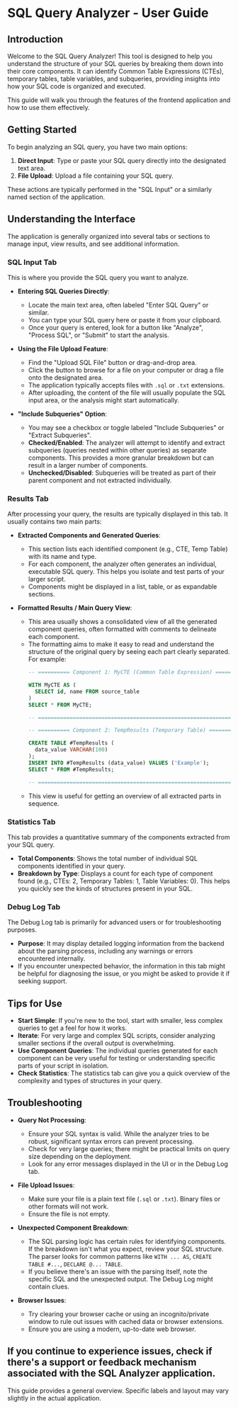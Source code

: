 # SQL Query Analyzer - User Guide

## Introduction

Welcome to the SQL Query Analyzer! This tool is designed to help you understand the structure of your SQL queries by breaking them down into their core components. It can identify Common Table Expressions (CTEs), temporary tables, table variables, and subqueries, providing insights into how your SQL code is organized and executed.

This guide will walk you through the features of the frontend application and how to use them effectively.

## Getting Started

To begin analyzing an SQL query, you have two main options:

1.  **Direct Input**: Type or paste your SQL query directly into the designated text area.
2.  **File Upload**: Upload a file containing your SQL query.

These actions are typically performed in the "SQL Input" or a similarly named section of the application.

## Understanding the Interface

The application is generally organized into several tabs or sections to manage input, view results, and see additional information.

### SQL Input Tab

This is where you provide the SQL query you want to analyze.

*   **Entering SQL Queries Directly**:
    *   Locate the main text area, often labeled "Enter SQL Query" or similar.
    *   You can type your SQL query here or paste it from your clipboard.
    *   Once your query is entered, look for a button like "Analyze", "Process SQL", or "Submit" to start the analysis.

*   **Using the File Upload Feature**:
    *   Find the "Upload SQL File" button or drag-and-drop area.
    *   Click the button to browse for a file on your computer or drag a file onto the designated area.
    *   The application typically accepts files with `.sql` or `.txt` extensions.
    *   After uploading, the content of the file will usually populate the SQL input area, or the analysis might start automatically.

*   **"Include Subqueries" Option**:
    *   You may see a checkbox or toggle labeled "Include Subqueries" or "Extract Subqueries".
    *   **Checked/Enabled**: The analyzer will attempt to identify and extract subqueries (queries nested within other queries) as separate components. This provides a more granular breakdown but can result in a larger number of components.
    *   **Unchecked/Disabled**: Subqueries will be treated as part of their parent component and not extracted individually.

### Results Tab

After processing your query, the results are typically displayed in this tab. It usually contains two main parts:

*   **Extracted Components and Generated Queries**:
    *   This section lists each identified component (e.g., CTE, Temp Table) with its name and type.
    *   For each component, the analyzer often generates an individual, executable SQL query. This helps you isolate and test parts of your larger script.
    *   Components might be displayed in a list, table, or as expandable sections.

*   **Formatted Results / Main Query View**:
    *   This area usually shows a consolidated view of all the generated component queries, often formatted with comments to delineate each component.
    *   The formatting aims to make it easy to read and understand the structure of the original query by seeing each part clearly separated. For example:
        ```sql
        -- ========== Component 1: MyCTE (Common Table Expression) ========== --

        WITH MyCTE AS (
          SELECT id, name FROM source_table
        )
        SELECT * FROM MyCTE;

        -- ================================================================================ --

        -- ========== Component 2: TempResults (Temporary Table) ========== --

        CREATE TABLE #TempResults (
          data_value VARCHAR(100)
        );
        INSERT INTO #TempResults (data_value) VALUES ('Example');
        SELECT * FROM #TempResults;

        -- ================================================================================ --
        ```
    *   This view is useful for getting an overview of all extracted parts in sequence.

### Statistics Tab

This tab provides a quantitative summary of the components extracted from your SQL query.

*   **Total Components**: Shows the total number of individual SQL components identified in your query.
*   **Breakdown by Type**: Displays a count for each type of component found (e.g., CTEs: 2, Temporary Tables: 1, Table Variables: 0). This helps you quickly see the kinds of structures present in your SQL.

### Debug Log Tab

The Debug Log tab is primarily for advanced users or for troubleshooting purposes.

*   **Purpose**: It may display detailed logging information from the backend about the parsing process, including any warnings or errors encountered internally.
*   If you encounter unexpected behavior, the information in this tab might be helpful for diagnosing the issue, or you might be asked to provide it if seeking support.

## Tips for Use

*   **Start Simple**: If you're new to the tool, start with smaller, less complex queries to get a feel for how it works.
*   **Iterate**: For very large and complex SQL scripts, consider analyzing smaller sections if the overall output is overwhelming.
*   **Use Component Queries**: The individual queries generated for each component can be very useful for testing or understanding specific parts of your script in isolation.
*   **Check Statistics**: The statistics tab can give you a quick overview of the complexity and types of structures in your query.

## Troubleshooting

*   **Query Not Processing**:
    *   Ensure your SQL syntax is valid. While the analyzer tries to be robust, significant syntax errors can prevent processing.
    *   Check for very large queries; there might be practical limits on query size depending on the deployment.
    *   Look for any error messages displayed in the UI or in the Debug Log tab.

*   **File Upload Issues**:
    *   Make sure your file is a plain text file (`.sql` or `.txt`). Binary files or other formats will not work.
    *   Ensure the file is not empty.

*   **Unexpected Component Breakdown**:
    *   The SQL parsing logic has certain rules for identifying components. If the breakdown isn't what you expect, review your SQL structure. The parser looks for common patterns like `WITH ... AS`, `CREATE TABLE #...`, `DECLARE @... TABLE`.
    *   If you believe there's an issue with the parsing itself, note the specific SQL and the unexpected output. The Debug Log might contain clues.

*   **Browser Issues**:
    *   Try clearing your browser cache or using an incognito/private window to rule out issues with cached data or browser extensions.
    *   Ensure you are using a modern, up-to-date web browser.

If you continue to experience issues, check if there's a support or feedback mechanism associated with the SQL Analyzer application.
---
This guide provides a general overview. Specific labels and layout may vary slightly in the actual application.
